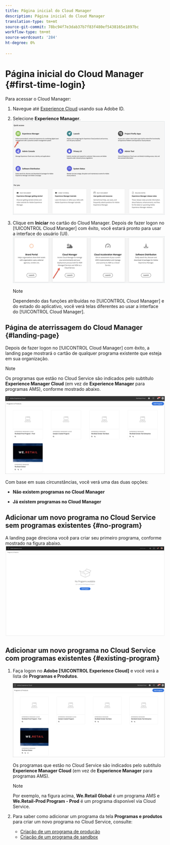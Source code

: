 ```yaml
---
title: Página inicial do Cloud Manager
description: Página inicial do Cloud Manager
translation-type: tm+mt
source-git-commit: 78bc94f7e3dab37b7f83f480ef5438165e1897bc
workflow-type: tm+mt
source-wordcount: '284'
ht-degree: 0%

---
```



# Página inicial do Cloud Manager {#first-time-login}

Para acessar o Cloud Manager:

1. Navegue até [Experience Cloud](https://experience.adobe.com/) usando sua Adobe ID.
1. Selecione **Experience Manager**.
   ![](assets/landing-page1.png)

1. Clique em **Iniciar** no cartão do Cloud Manager.
Depois de fazer logon no [!UICONTROL Cloud Manager] com êxito, você estará pronto para usar a interface do usuário (UI).
   ![](assets/landing-page2.png)

   >[!NOTE]
   >
   >Dependendo das funções atribuídas no [!UICONTROL Cloud Manager] e do estado do aplicativo, você verá telas diferentes ao usar a interface do [!UICONTROL Cloud Manager].

## Página de aterrissagem do Cloud Manager {#landing-page}

Depois de fazer logon no [!UICONTROL Cloud Manager] com êxito, a landing page mostrará o cartão de qualquer programa existente que esteja em sua organização.

>[!NOTE]
>
>Os programas que estão no Cloud Service são indicados pelo subtítulo **Experience Manager Cloud** (em vez de **Experience Manager** para programas AMS), conforme mostrado abaixo.

![](assets/first_timelogin1.png)


Com base em suas circunstâncias, você verá uma das duas opções:

* **Não existem programas no Cloud Manager**

* **Já existem programas no Cloud Manager**


## Adicionar um novo programa no Cloud Service sem programas existentes {#no-program}


A landing page direciona você para criar seu primeiro programa, conforme mostrado na figura abaixo.
![](assets/first_timelogin0.png)


## Adicionar um novo programa no Cloud Service com programas existentes {#existing-program}


1. Faça logon no **Adobe [!UICONTROL Experience Cloud]** e você verá a lista de **Programas e Produtos**.

   ![](assets/first_timelogin1.png)

   Os programas que estão no Cloud Service são indicados pelo subtítulo **Experience Manager Cloud** (em vez de **Experience Manager** para programas AMS).

   >[!NOTE]
   >Por exemplo, na figura acima, **We.Retail Global** é um programa AMS e **We.Retail-Prod Program - Prod** é um programa disponível via Cloud Service.

1. Para saber como adicionar um programa da tela **Programas e produtos** para criar um novo programa no Cloud Service, consulte:

   * [Criação de um programa de produção](/help/onboarding/getting-access-to-aem-in-cloud/creating-production-program.md)
   * [Criação de um programa de sandbox](/help/onboarding/getting-access-to-aem-in-cloud/creating-sandbox-program.md)


